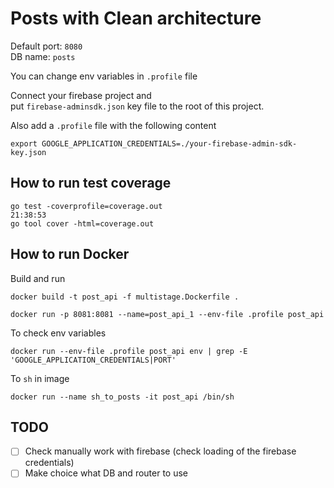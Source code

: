 # Posts with Clean architecture

Default port: `8080`  
DB name: `posts`

You can change env variables in `.profile` file

Connect your firebase project and   
put `firebase-adminsdk.json` key file to the root of this project.

Also add a `.profile` file with the following content  
```shell
export GOOGLE_APPLICATION_CREDENTIALS=./your-firebase-admin-sdk-key.json
```

## How to run test coverage

```shell
go test -coverprofile=coverage.out                                                                          21:38:53
go tool cover -html=coverage.out
```

## How to run Docker

Build and run 
```shell
docker build -t post_api -f multistage.Dockerfile .

docker run -p 8081:8081 --name=post_api_1 --env-file .profile post_api
```

To check env variables
```shell
docker run --env-file .profile post_api env | grep -E 'GOOGLE_APPLICATION_CREDENTIALS|PORT'
```

To `sh` in image
```shell
docker run --name sh_to_posts -it post_api /bin/sh
```

## TODO
 - [ ] Check manually work with firebase (check loading of the firebase credentials)
 - [ ] Make choice what DB and router to use